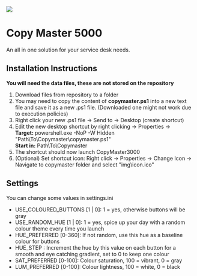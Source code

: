 <img src="/img/icon.ico"> 
<h1>Copy Master 5000</h1>
An all in one solution for your service desk needs.
<h2>Installation Instructions</h2>
<b>You will need the data files, these are not stored on the repository</b>
<ol>
<li>Download files from repository to a folder</li>
<li>You may need to copy the content of <b>copymaster.ps1</b> into a new text file and save it as a new .ps1 file. (Downloaded one might not work due to execution policies)</li>
<li>Right click your new .ps1 file -> Send to -> Desktop (create shortcut)</li>
<li>Edit the new desktop shortcut by right clicking -> Properties -> <br><b>Target: </b>powershell.exe -NoP -W Hidden "Path\To\Copymaster\copymaster.ps1"<br><b>Start in:</b> Path\To\Copymaster</li>
<li>The shortcut should now launch CopyMaster3000</li>
<li>(Optional) Set shortcut icon: Right click -> Properties -> Change Icon -> Navigate to copymaster folder and select "img\icon.ico"</li>
</ol>

<h2>Settings</h2>
You can change some values in settings.ini
<ul>
<li>USE_COLOURED_BUTTONS [1 | 0]: 1 = yes, otherwise buttons will be gray</li>
<li>USE_RANDOM_HUE [1 | 0]: 1 = yes, spice up your day with a random colour theme every time you launch</li>
<li>HUE_PREFERRED [0-360]: If not random, use this hue as a baseline colour for buttons</li>
<li>HUE_STEP : Increment the hue by this value on each button for a smooth and eye catching gradient, set to 0 to keep one colour</li>
<li>SAT_PREFERRED [0-100]: Colour saturation, 100 = vibrant, 0 = gray</li>
<li>LUM_PREFERRED [0-100]: Colour lightness, 100 = white, 0 = black</li>
</ul>
